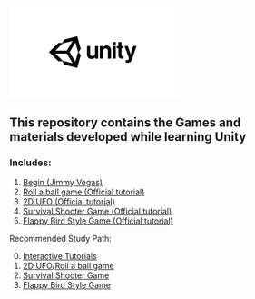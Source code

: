 <img src="https://github.com/Kechushou/Unity/blob/master/images/unity.jpg" width="300">

## This repository contains the Games and materials developed while learning Unity

### Includes:
1. [Begin (Jimmy Vegas) ](https://www.youtube.com/watch?v=G9BdFZ2MCXc)
2. [Roll a ball game (Official tutorial)](https://www.youtube.com/watch?v=RFlh8pTf4DU&list=PLX2vGYjWbI0Q-s4_lX0h4i2zbZqlg4OfF)
3. [2D UFO (Official tutorial)](https://www.youtube.com/watch?v=jTtCsOjNwJQ&list=PLX2vGYjWbI0RZ3M5zSs-cegtIzv-FBi4q)
4. [Survival Shooter Game (Official tutorial)](https://www.youtube.com/watch?v=_lP6epjupJs&list=PLX2vGYjWbI0SLoX3q1tUf3RJU_WzcLcHL)
5. [Flappy Bird Style Game (Official tutorial)](https://www.youtube.com/watch?v=WWn4i5u2pWY&index=10&list=PLX2vGYjWbI0QBJUI5wI3lBTaz85k37dwo)

Recommended Study Path:

0. [Interactive Tutorials](https://unity3d.com/cn/learn/tutorials/s/interactive-tutorials)
1. [2D UFO](https://www.youtube.com/watch?v=jTtCsOjNwJQ&list=PLX2vGYjWbI0RZ3M5zSs-cegtIzv-FBi4q)/[Roll a ball game](https://www.youtube.com/watch?v=RFlh8pTf4DU&list=PLX2vGYjWbI0Q-s4_lX0h4i2zbZqlg4OfF)
2. [Survival Shooter Game](https://www.youtube.com/watch?v=_lP6epjupJs&list=PLX2vGYjWbI0SLoX3q1tUf3RJU_WzcLcHL)
3. [Flappy Bird Style Game](https://www.youtube.com/watch?)
